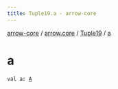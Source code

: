 ```yaml
---
title: Tuple19.a - arrow-core
---
```


[arrow-core](../../index.html) / [arrow.core](../index.html) / [Tuple19](index.html) / [a](./a.html)

# a

`val a: `[`A`](index.html#A)